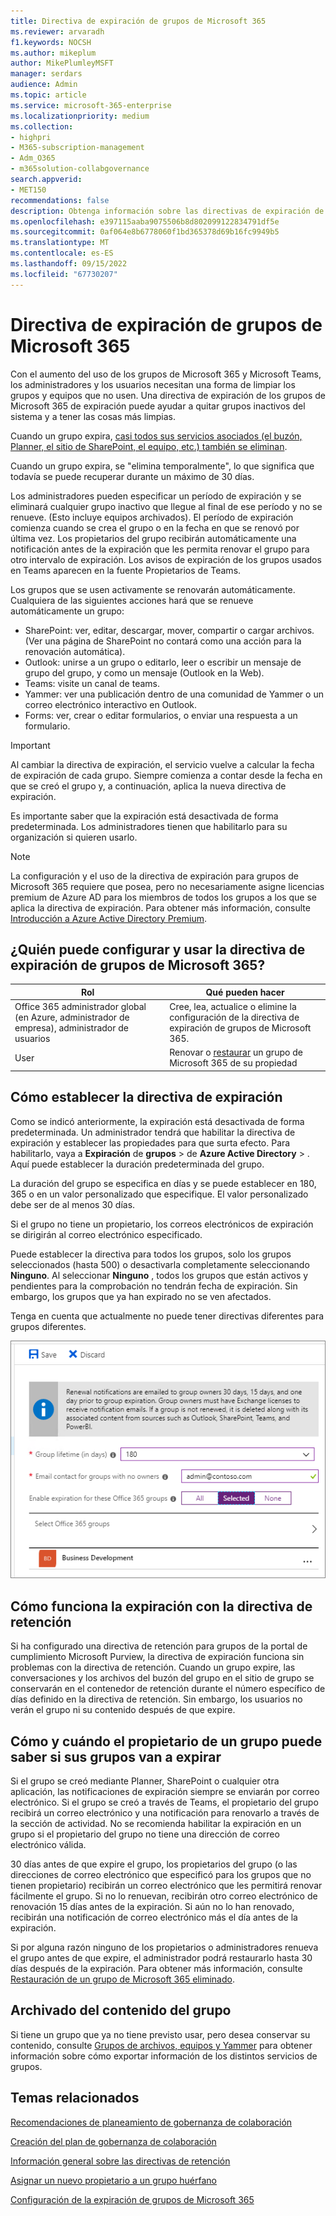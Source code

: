 ```yaml
---
title: Directiva de expiración de grupos de Microsoft 365
ms.reviewer: arvaradh
f1.keywords: NOCSH
ms.author: mikeplum
author: MikePlumleyMSFT
manager: serdars
audience: Admin
ms.topic: article
ms.service: microsoft-365-enterprise
ms.localizationpriority: medium
ms.collection:
- highpri
- M365-subscription-management
- Adm_O365
- m365solution-collabgovernance
search.appverid:
- MET150
recommendations: false
description: Obtenga información sobre las directivas de expiración de grupos de Microsoft 365.
ms.openlocfilehash: e397115aaba9075506b8d802099122834791df5e
ms.sourcegitcommit: 0af064e8b6778060f1bd365378d69b16fc9949b5
ms.translationtype: MT
ms.contentlocale: es-ES
ms.lasthandoff: 09/15/2022
ms.locfileid: "67730207"
---
```

# <a name="microsoft-365-group-expiration-policy"></a>Directiva de expiración de grupos de Microsoft 365

Con el aumento del uso de los grupos de Microsoft 365 y Microsoft Teams, los administradores y los usuarios necesitan una forma de limpiar los grupos y equipos que no usen. Una directiva de expiración de los grupos de Microsoft 365 de expiración puede ayudar a quitar grupos inactivos del sistema y a tener las cosas más limpias.

Cuando un grupo expira, [casi todos sus servicios asociados (el buzón, Planner, el sitio de SharePoint, el equipo, etc.) también se eliminan](/microsoft-365/solutions/end-life-cycle-groups-teams-sites-yammer).

Cuando un grupo expira, se "elimina temporalmente", lo que significa que todavía se puede recuperar durante un máximo de 30 días.

Los administradores pueden especificar un período de expiración y se eliminará cualquier grupo inactivo que llegue al final de ese período y no se renueve. (Esto incluye equipos archivados). El período de expiración comienza cuando se crea el grupo o en la fecha en que se renovó por última vez. Los propietarios del grupo recibirán automáticamente una notificación antes de la expiración que les permita renovar el grupo para otro intervalo de expiración. Los avisos de expiración de los grupos usados en Teams aparecen en la fuente Propietarios de Teams.

Los grupos que se usen activamente se renovarán automáticamente. Cualquiera de las siguientes acciones hará que se renueve automáticamente un grupo:
- SharePoint: ver, editar, descargar, mover, compartir o cargar archivos. (Ver una página de SharePoint no contará como una acción para la renovación automática).
- Outlook: unirse a un grupo o editarlo, leer o escribir un mensaje de grupo del grupo, y como un mensaje (Outlook en la Web).
- Teams: visite un canal de teams.
- Yammer: ver una publicación dentro de una comunidad de Yammer o un correo electrónico interactivo en Outlook.
- Forms: ver, crear o editar formularios, o enviar una respuesta a un formulario. 

> [!IMPORTANT]
> Al cambiar la directiva de expiración, el servicio vuelve a calcular la fecha de expiración de cada grupo. Siempre comienza a contar desde la fecha en que se creó el grupo y, a continuación, aplica la nueva directiva de expiración.

Es importante saber que la expiración está desactivada de forma predeterminada. Los administradores tienen que habilitarlo para su organización si quieren usarlo.

> [!NOTE]
> La configuración y el uso de la directiva de expiración para grupos de Microsoft 365 requiere que posea, pero no necesariamente asigne licencias premium de Azure AD para los miembros de todos los grupos a los que se aplica la directiva de expiración. Para obtener más información, consulte [Introducción a Azure Active Directory Premium](/azure/active-directory/active-directory-get-started-premium).

## <a name="who-can-configure-and-use-the-microsoft-365-groups-expiration-policy"></a>¿Quién puede configurar y usar la directiva de expiración de grupos de Microsoft 365?

|Rol|Qué pueden hacer|
|---------|---------|
|Office 365 administrador global (en Azure, administrador de empresa), administrador de usuarios|Cree, lea, actualice o elimine la configuración de la directiva de expiración de grupos de Microsoft 365.|
|User|Renovar o [restaurar](/azure/active-directory/users-groups-roles/groups-restore-deleted) un grupo de Microsoft 365 de su propiedad|

## <a name="how-to-set-the-expiration-policy"></a>Cómo establecer la directiva de expiración

Como se indicó anteriormente, la expiración está desactivada de forma predeterminada. Un administrador tendrá que habilitar la directiva de expiración y establecer las propiedades para que surta efecto. Para habilitarlo, vaya a **Expiración** de **grupos** >  de **Azure Active Directory** > . Aquí puede establecer la duración predeterminada del grupo.

La duración del grupo se especifica en días y se puede establecer en 180, 365 o en un valor personalizado que especifique. El valor personalizado debe ser de al menos 30 días.

Si el grupo no tiene un propietario, los correos electrónicos de expiración se dirigirán al correo electrónico especificado.

Puede establecer la directiva para todos los grupos, solo los grupos seleccionados (hasta 500) o desactivarla completamente seleccionando **Ninguno**. Al seleccionar **Ninguno** , todos los grupos que están activos y pendientes para la comprobación no tendrán fecha de expiración. Sin embargo, los grupos que ya han expirado no se ven afectados.

Tenga en cuenta que actualmente no puede tener directivas diferentes para grupos diferentes.

![Captura de pantalla de la configuración de expiración de grupos en Azure Active Directory.](../media/azure-groups-expiration-settings.png)

## <a name="how-expiry-works-with-the-retention-policy"></a>Cómo funciona la expiración con la directiva de retención

Si ha configurado una directiva de retención para grupos de la portal de cumplimiento Microsoft Purview, la directiva de expiración funciona sin problemas con la directiva de retención. Cuando un grupo expire, las conversaciones y los archivos del buzón del grupo en el sitio de grupo se conservarán en el contenedor de retención durante el número específico de días definido en la directiva de retención. Sin embargo, los usuarios no verán el grupo ni su contenido después de que expire.

## <a name="how-and-when-a-group-owner-learns-if-their-groups-are-going-to-expire"></a>Cómo y cuándo el propietario de un grupo puede saber si sus grupos van a expirar

Si el grupo se creó mediante Planner, SharePoint o cualquier otra aplicación, las notificaciones de expiración siempre se enviarán por correo electrónico.
Si el grupo se creó a través de Teams, el propietario del grupo recibirá un correo electrónico y una notificación para renovarlo a través de la sección de actividad. No se recomienda habilitar la expiración en un grupo si el propietario del grupo no tiene una dirección de correo electrónico válida.

30 días antes de que expire el grupo, los propietarios del grupo (o las direcciones de correo electrónico que especificó para los grupos que no tienen propietario) recibirán un correo electrónico que les permitirá renovar fácilmente el grupo. Si no lo renuevan, recibirán otro correo electrónico de renovación 15 días antes de la expiración. Si aún no lo han renovado, recibirán una notificación de correo electrónico más el día antes de la expiración.

Si por alguna razón ninguno de los propietarios o administradores renueva el grupo antes de que expire, el administrador podrá restaurarlo hasta 30 días después de la expiración. Para obtener más información, consulte [Restauración de un grupo de Microsoft 365 eliminado](https://support.office.com/article/restore-a-deleted-office-365-group-b7c66b59-657a-4e1a-8aa0-8163b1f4eb54).

## <a name="archiving-group-contents"></a>Archivado del contenido del grupo

Si tiene un grupo que ya no tiene previsto usar, pero desea conservar su contenido, consulte [Grupos de archivos, equipos y Yammer](end-life-cycle-groups-teams-sites-yammer.md) para obtener información sobre cómo exportar información de los distintos servicios de grupos.

## <a name="related-topics"></a>Temas relacionados

[Recomendaciones de planeamiento de gobernanza de colaboración](collaboration-governance-overview.md#collaboration-governance-planning-recommendations)

[Creación del plan de gobernanza de colaboración](collaboration-governance-first.md)

[Información general sobre las directivas de retención](https://support.office.com/article/5e377752-700d-4870-9b6d-12bfc12d2423)

[Asignar un nuevo propietario a un grupo huérfano](https://support.office.com/article/86bb3db6-8857-45d1-95c8-f6d540e45732)

[Configuración de la expiración de grupos de Microsoft 365](/azure/active-directory/active-directory-groups-lifecycle-azure-portal)

